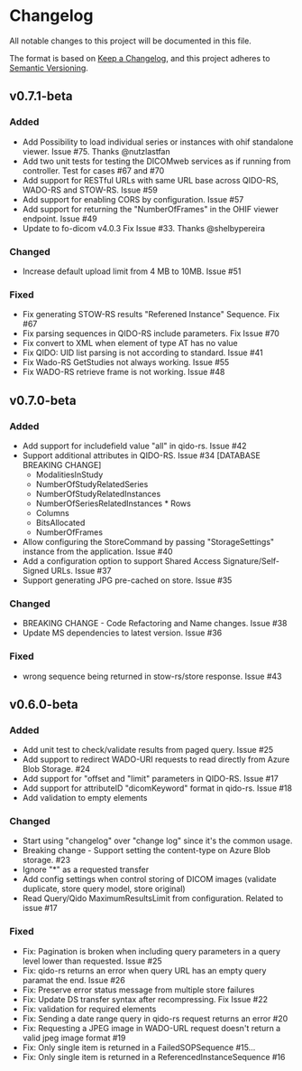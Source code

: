 # Changelog
All notable changes to this project will be documented in this file.

The format is based on [Keep a Changelog](https://keepachangelog.com/en/1.0.0/),
and this project adheres to [Semantic Versioning](https://semver.org/spec/v2.0.0.html).

## v0.7.1-beta

### Added
- Add Possibility to load individual series or instances with ohif standalone viewer. Issue #75. Thanks @nutzlastfan
- Add two unit tests for testing the DICOMweb services as if running from controller. Test for cases #67 and #70
- Add support for RESTful URLs with same URL base across QIDO-RS, WADO-RS and STOW-RS. Issue #59
- Add support for enabling CORS by configuration. Issue #57
- Add support for returning the "NumberOfFrames" in the OHIF viewer endpoint. Issue #49
- Update to fo-dicom v4.0.3 Fix Issue #33. Thanks @shelbypereira

### Changed
- Increase default upload limit from 4 MB to 10MB. Issue #51

### Fixed
- Fix generating STOW-RS results "Referened Instance" Sequence. Fix #67
- Fix parsing sequences in QIDO-RS include parameters. Fix Issue #70
- Fix convert to XML when element of type AT has no value
- Fix QIDO: UID list parsing is not according to standard. Issue #41
- Fix Wado-RS GetStudies not always working. Issue #55
- Fix WADO-RS retrieve frame is not working. Issue #48

## v0.7.0-beta

### Added
- Add support for includefield value "all" in qido-rs. Issue #42
- Support additional attributes in QIDO-RS. Issue #34 [DATABASE BREAKING CHANGE]
  - ModalitiesInStudy
  - NumberOfStudyRelatedSeries
  - NumberOfStudyRelatedInstances 
  - NumberOfSeriesRelatedInstances * Rows
  - Columns
  - BitsAllocated 
  - NumberOfFrames
- Allow configuring the StoreCommand by passing "StorageSettings" instance from the application. Issue #40
- Add a configuration option to support Shared Access Signature/Self-Signed URLs. Issue #37
- Support generating JPG pre-cached on store. Issue #35

### Changed

- BREAKING CHANGE - Code Refactoring and Name changes. Issue #38 
- Update MS dependencies to latest version. Issue #36

### Fixed
- wrong sequence being returned in stow-rs/store response. Issue #43

## v0.6.0-beta

### Added
- Add unit test to check/validate results from paged query. Issue #25
- Add support to redirect WADO-URI requests to read directly from Azure Blob Storage. #24
- Add support for "offset and "limit" parameters in QIDO-RS. Issue #17
- Add support for attributeID "dicomKeyword" format in qido-rs. Issue #18
- Add validation to empty elements

### Changed
- Start using "changelog" over "change log" since it's the common usage.
- Breaking change - Support setting the content-type on Azure Blob storage. #23
- Ignore "*" as a requested transfer
- Add config settings when control storing of DICOM images (validate duplicate, store query model, store original)
- Read Query/Qido MaximumResultsLimit from configuration. Related to issue #17

### Fixed
- Fix: Pagination is broken when including query parameters in a query level lower than requested. Issue #25
- Fix: qido-rs returns an error when query URL has an empty query paramat the end. Issue #26
- Fix: Preserve error status message from multiple store failures
- Fix: Update DS transfer syntax after recompressing. Fix Issue #22
- Fix: validation for required elements
- Fix: Sending a date range query in qido-rs request returns an error #20
- Fix: Requesting a JPEG image in WADO-URL request doesn't return a valid jpeg image format #19
- Fix: Only single item is returned in a FailedSOPSequence #15…
- Fix: Only single item is returned in a ReferencedInstanceSequence  #16